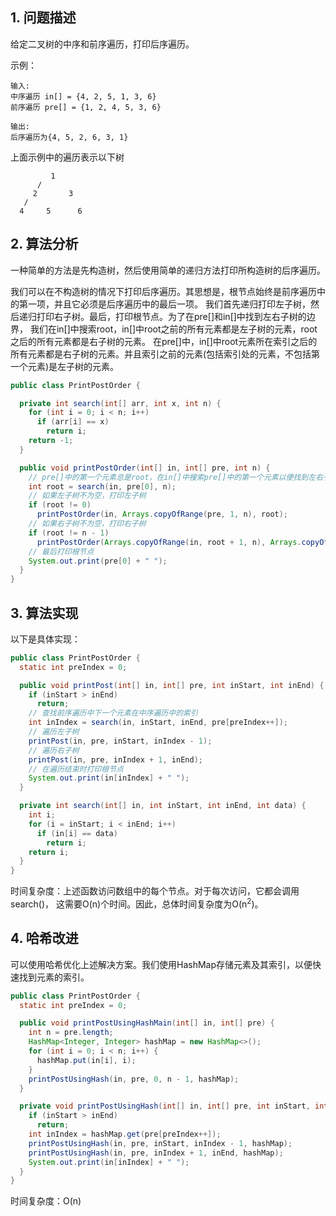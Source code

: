 ## 1. 问题描述

给定二叉树的中序和前序遍历，打印后序遍历。

示例：

```
输入:
中序遍历 in[] = {4, 2, 5, 1, 3, 6}
前序遍历 pre[] = {1, 2, 4, 5, 3, 6}

输出:
后序遍历为{4, 5, 2, 6, 3, 1}
```

上面示例中的遍历表示以下树

```
         1
      /        
     2       3
   /         
  4     5      6
```

## 2. 算法分析

一种简单的方法是先构造树，然后使用简单的递归方法打印所构造树的后序遍历。

我们可以在不构造树的情况下打印后序遍历。其思想是，根节点始终是前序遍历中的第一项，并且它必须是后序遍历中的最后一项。
我们首先递归打印左子树，然后递归打印右子树。最后，打印根节点。为了在pre[]和in[]中找到左右子树的边界，
我们在in[]中搜索root，in[]中root之前的所有元素都是左子树的元素，root之后的所有元素都是右子树的元素。
在pre[]中，in[]中root元素所在索引之后的所有元素都是右子树的元素。并且索引之前的元素(包括索引处的元素，不包括第一个元素)是左子树的元素。

```java
public class PrintPostOrder {

  private int search(int[] arr, int x, int n) {
    for (int i = 0; i < n; i++)
      if (arr[i] == x)
        return i;
    return -1;
  }

  public void printPostOrder(int[] in, int[] pre, int n) {
    // pre[]中的第一个元素总是root，在in[]中搜索pre[]中的第一个元素以便找到左右子树
    int root = search(in, pre[0], n);
    // 如果左子树不为空，打印左子树
    if (root != 0)
      printPostOrder(in, Arrays.copyOfRange(pre, 1, n), root);
    // 如果右子树不为空，打印右子树
    if (root != n - 1)
      printPostOrder(Arrays.copyOfRange(in, root + 1, n), Arrays.copyOfRange(pre, 1 + root, n), n - root - 1);
    // 最后打印根节点
    System.out.print(pre[0] + " ");
  }
}
```

## 3. 算法实现

以下是具体实现：

```java
public class PrintPostOrder {
  static int preIndex = 0;

  public void printPost(int[] in, int[] pre, int inStart, int inEnd) {
    if (inStart > inEnd)
      return;
    // 查找前序遍历中下一个元素在中序遍历中的索引
    int inIndex = search(in, inStart, inEnd, pre[preIndex++]);
    // 遍历左子树
    printPost(in, pre, inStart, inIndex - 1);
    // 遍历右子树
    printPost(in, pre, inIndex + 1, inEnd);
    // 在遍历结束时打印根节点
    System.out.print(in[inIndex] + " ");
  }

  private int search(int[] in, int inStart, int inEnd, int data) {
    int i;
    for (i = inStart; i < inEnd; i++)
      if (in[i] == data)
        return i;
    return i;
  }
}
```

时间复杂度：上述函数访问数组中的每个节点。对于每次访问，它都会调用search()，
这需要O(n)个时间。因此，总体时间复杂度为O(n<sup>2</sup>)。

## 4. 哈希改进

可以使用哈希优化上述解决方案。我们使用HashMap存储元素及其索引，以便快速找到元素的索引。

```java
public class PrintPostOrder {
  static int preIndex = 0;

  public void printPostUsingHashMain(int[] in, int[] pre) {
    int n = pre.length;
    HashMap<Integer, Integer> hashMap = new HashMap<>();
    for (int i = 0; i < n; i++) {
      hashMap.put(in[i], i);
    }
    printPostUsingHash(in, pre, 0, n - 1, hashMap);
  }

  private void printPostUsingHash(int[] in, int[] pre, int inStart, int inEnd, HashMap<Integer, Integer> hashMap) {
    if (inStart > inEnd)
      return;
    int inIndex = hashMap.get(pre[preIndex++]);
    printPostUsingHash(in, pre, inStart, inIndex - 1, hashMap);
    printPostUsingHash(in, pre, inIndex + 1, inEnd, hashMap);
    System.out.print(in[inIndex] + " ");
  }
}
```

时间复杂度：O(n)